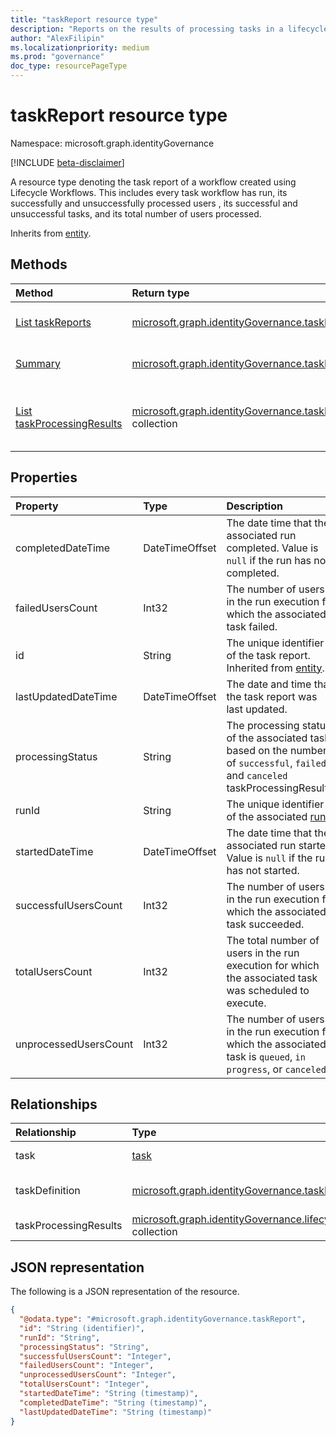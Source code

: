 ```yaml
---
title: "taskReport resource type"
description: "Reports on the results of processing tasks in a lifecycle workflow which are aggregated on task and run level"
author: "AlexFilipin"
ms.localizationpriority: medium
ms.prod: "governance"
doc_type: resourcePageType
---
```


# taskReport resource type

Namespace: microsoft.graph.identityGovernance

[!INCLUDE [beta-disclaimer](../../includes/beta-disclaimer.md)]

A resource type denoting the task report of a workflow created using Lifecycle Workflows. This includes every task workflow has run, its successfully and unsuccessfully processed users , its successful and unsuccessful tasks, and its total number of users processed.

Inherits from [entity](../resources/entity.md).

## Methods

|Method|Return type|Description|
|:---|:---|:---|
|[List taskReports](../api/identitygovernance-taskreport-list.md)|[microsoft.graph.identityGovernance.taskReport](../resources/identitygovernance-taskreport.md) collection|Get a list of the [taskReport](../resources/identitygovernance-taskreport.md) objects and their properties.|
|[Summary](../api/identitygovernance-taskreport-summary.md)|[microsoft.graph.identityGovernance.taskReport](../resources/identitygovernance-taskreport.md)|Read the properties and relationships of a [taskReport](../resources/identitygovernance-taskreport.md) object.|
|[List taskProcessingResults](../api/identitygovernance-taskreport-list-taskprocessingresult.md)|[microsoft.graph.identityGovernance.taskProcessingResult](../resources/identitygovernance-taskprocessingresult.md) collection|Get the taskProcessingResult resources from the taskProcessingResults navigation property.|

## Properties

|Property|Type|Description|
|:---|:---|:---|
|completedDateTime|DateTimeOffset|The date time that the associated run completed. Value is `null` if the run has not completed.|
|failedUsersCount|Int32|The number of users in the run execution for which the associated task failed.|
|id|String|The unique identifier of the task report. Inherited from [entity](../resources/entity.md).|
|lastUpdatedDateTime|DateTimeOffset|The date and time that the task report was last updated.|
|processingStatus|String|The processing status of the associated task based on the number of `successful`, `failed`, and `canceled` taskProcessingResults.|
|runId|String|The unique identifier of the associated [run](../resources/identitygovernance-run.md).|
|startedDateTime|DateTimeOffset|The date time that the associated run started. Value is `null` if the run has not started.|
|successfulUsersCount|Int32|The number of users in the run execution for which the associated task succeeded.|
|totalUsersCount|Int32|The total number of users in the run execution for which the associated task was scheduled to execute.|
|unprocessedUsersCount|Int32|The number of users in the run execution for which the associated task is `queued`, `in progress`, or `canceled`.|

## Relationships

|Relationship|Type|Description|
|:---|:---|:---|
|task|[task](../resources/identitygovernance-task.md)|The related taskProcessingResults.|
|taskDefinition|[microsoft.graph.identityGovernance.taskDefinition](../resources/identitygovernance-taskdefinition.md)|The taskDefinition associated with the related task.|
|taskProcessingResults|[microsoft.graph.identityGovernance.lifecycleWorkflowProcessingStatus](../resources/identitygovernance-taskprocessingresult.md) collection|The related taskProcessingResults.|

## JSON representation

The following is a JSON representation of the resource.
<!-- {
  "blockType": "resource",
  "keyProperty": "id",
  "@odata.type": "microsoft.graph.identityGovernance.taskReport",
  "baseType": "microsoft.graph.entity",
  "openType": false
}
-->
``` json
{
  "@odata.type": "#microsoft.graph.identityGovernance.taskReport",
  "id": "String (identifier)",
  "runId": "String",
  "processingStatus": "String",
  "successfulUsersCount": "Integer",
  "failedUsersCount": "Integer",
  "unprocessedUsersCount": "Integer",
  "totalUsersCount": "Integer",
  "startedDateTime": "String (timestamp)",
  "completedDateTime": "String (timestamp)",
  "lastUpdatedDateTime": "String (timestamp)"
}
```
